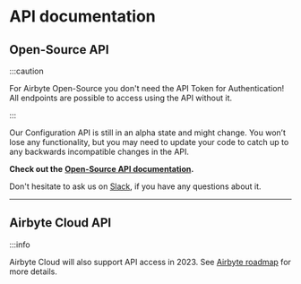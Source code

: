 # API documentation

## Open-Source API

:::caution

For Airbyte Open-Source you don't need the API Token for Authentication!
All endpoints are possible to access using the API without it.

:::

Our Configuration API is still in an alpha state and might change. You won’t lose any functionality, but you may need to update your code to catch up to any backwards incompatible changes in the API.

**Check out the** [**Open-Source API documentation**](https://airbyte-public-api-docs.s3.us-east-2.amazonaws.com/rapidoc-api-docs.html)**.**

Don't hesitate to ask us on [Slack](https://slack.airbyte.io), if you have any questions about it.

---

## Airbyte Cloud API

:::info

Airbyte Cloud will also support API access in 2023. See [Airbyte roadmap](https://app.harvestr.io/roadmap/view/pQU6gdCyc/airbyte-roadmap) for more details.

